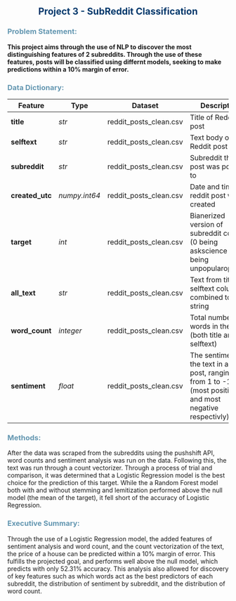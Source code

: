 <h2  style="color:#03396c";><center>Project 3 - SubReddit Classification</center></h2>



<h3 style="color:#6497b1";> Problem Statement: </h3>
<p><strong>
This project aims through the use of NLP to discover the most distinguishing features of 2 subreddits. Through the use of these features, posts will be classified using differnt models, seeking to make predictions within a 10% margin of error. 
    </strong></p>

<h3 style="color:#6497b1";> Data Dictionary: </h3>

|Feature|Type|Dataset|Description|
|---|---|---|---|
|**title**|*str*|reddit_posts_clean.csv|Title of Reddit post| 
|**selftext**|*str*|reddit_posts_clean.csv|Text body of Reddit post|
|**subreddit**|*str*|reddit_posts_clean.csv|Subreddit the post was posted to|
|**created_utc**|*numpy.int64*|reddit_posts_clean.csv|Date and time the reddit post was created|
|**target**|*int*|reddit_posts_clean.csv|Bianerized version of subreddit column (0 being askscience and 1 being unpopularopinion)|
|**all_text**|*str*|reddit_posts_clean.csv|Text from title and selftext columns combined to one string|
|**word_count**|*integer*|reddit_posts_clean.csv|Total number of words in the post (both title and selftext)|
|**sentiment**|*float*|reddit_posts_clean.csv|The sentiment of the text in a given post, ranging from 1 to -1 (most positive and most negative respectivly)|

<h3 style="color:#6497b1";> Methods: </h3>

After the data was scraped from the subreddits using the pushshift API, word counts and sentiment analysis was run on the data. Following this, the text was run through a count vectorizer. Through a process of trial and comparison, it was determined that a Logistic Regression model is the best choice for the prediction of this target. While the a Random Forest model both with and without stemming and lemitization performed above the null model (the mean of the target), it fell short of the accuracy of Logistic Regression. 



<h3 style="color:#6497b1";> Executive Summary: </h3>
<p>Through the use of a Logistic Regression model, the added features of sentiment analysis and word count, and the count vectorization of the text, the price of a house can be predicted within a 10% margin of error. This fulfills the projected goal, and performs well above the null model, which predicts with only 52.31% accuracy. This analysis also allowed for discovery of key features such as which words act as the best predictors of each subreddit, the distribution of sentiment by subreddit, and the distribution of word count. </p>
